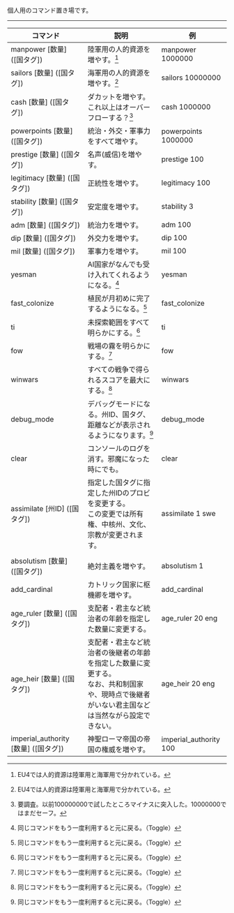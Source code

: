 個人用のコマンド置き場です。

---

| コマンド | 説明 | 例 |
| ---- | ---- | ---- |
| manpower [数量] ([国タグ]) | 陸軍用の人的資源を増やす。[^1] | manpower 1000000 |
| sailors [数量] ([国タグ]) | 海軍用の人的資源を増やす。[^1]  | sailors  10000000|
| cash [数量] ([国タグ]) | ダカットを増やす。これ以上はオーバーフローする？[^2] | cash 1000000 |
| powerpoints [数量] ([国タグ]) | 統治・外交・軍事力をすべて増やす。 | powerpoints 1000000 |
| prestige [数量] ([国タグ]) | 名声(威信)を増やす。 | prestige 100 |
| legitimacy [数量] ([国タグ]) | 正統性を増やす。 | legitimacy 100 |
| stability [数量] ([国タグ]) | 安定度を増やす。 | stability 3 |
| adm [数量] ([国タグ]) | 統治力を増やす。 | adm 100 |
| dip [数量] ([国タグ]) | 外交力を増やす。 | dip 100 |
| mil [数量] ([国タグ]) | 軍事力を増やす。 | mil 100 |
| yesman | AI国家がなんでも受け入れてくれるようになる。[^3] | yesman |
| fast_colonize | 植民が月初めに完了するようになる。[^3] | fast_colonize |
| ti | 未探索範囲をすべて明らかにする。[^3] | ti |
| fow | 戦場の霧を明らかにする。[^3] | fow |
| winwars | すべての戦争で得られるスコアを最大にする。[^3] | winwars |
| debug_mode | デバッグモードになる。州ID、国タグ、距離などが表示されるようになります。[^3]| debug_mode |
| clear | コンソールのログを消す。邪魔になった時にでも。 | clear |
| assimilate [州ID] ([国タグ]) | 指定した国タグに指定した州IDのプロビを変更する。<br>この変更では所有権、中核州、文化、宗教が変更されます。 | assimilate 1 swe |
|  |  |  |
|	absolutism [数量] ([国タグ])	| 絶対主義を増やす。 | absolutism 1 |
| add_cardinal | カトリック国家に枢機卿を増やす。 | add_cardinal |
| age_ruler [数量] ([国タグ]) | 支配者・君主など統治者の年齢を指定した数量に変更する。 | age_ruler 20 eng |
| age_heir [数量] ([国タグ]) | 支配者・君主など統治者の後継者の年齢を指定した数量に変更する。<br>なお、共和制国家や、現時点で後継者がいない君主国などは当然ながら設定できない。 | age_heir 20 eng |
| imperial_authority [数量] ([国タグ]) | 神聖ローマ帝国の帝国の権威を増やす。 | imperial_authority 100 |
  	
[^1]: EU4では人的資源は陸軍用と海軍用で分かれている。

[^2]: 要調査。以前100000000で試したところマイナスに突入した。10000000ではまだセーフ。

[^3]: 同じコマンドをもう一度利用すると元に戻る。（Toggle）
